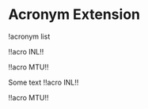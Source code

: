 # Acronym Extension

!acronym list

!!acro INL!!

!!acro MTU!!

Some text !!acro INL!!

!!acro MTU!!
